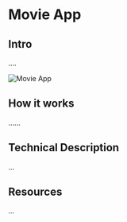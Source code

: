 # Movie App

## Intro

....

![Movie App](https://media3.giphy.com/media/3o6Ztl7RvfwCp9mqhW/giphy.gif "Movie App")

## How it works

......

## Technical Description

...

## Resources

...
